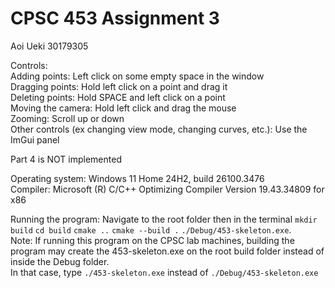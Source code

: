 # CPSC 453 Assignment 3
Aoi Ueki 30179305

Controls:  
Adding points: Left click on some empty space in the window  
Dragging points: Hold left click on a point and drag it  
Deleting points: Hold SPACE and left click on a point  
Moving the camera: Hold left click and drag the mouse  
Zooming: Scroll up or down  
Other controls (ex changing view mode, changing curves, etc.): Use the ImGui panel

Part 4 is NOT implemented

Operating system: Windows 11 Home 24H2, build 26100.3476  
Compiler: Microsoft (R) C/C++ Optimizing Compiler Version 19.43.34809 for x86

Running the program:
Navigate to the root folder then in the terminal `mkdir build` `cd build` `cmake ..` `cmake --build .` `./Debug/453-skeleton.exe`.  
Note: If running this program on the CPSC lab machines, building the program may create the 453-skeleton.exe on the root build folder instead of inside the Debug folder.  
In that case, type `./453-skeleton.exe` instead of `./Debug/453-skeleton.exe`
